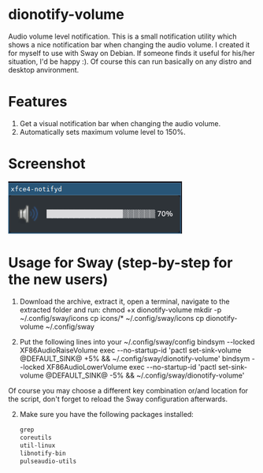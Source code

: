 # dionotify-volume
Audio volume level notification.
This is a small notification utility which shows a nice notification bar when changing the audio volume.
I created it for myself to use with Sway on Debian. If someone finds it useful for his/her situation, I'd be happy :).
Of course this can run basically on any distro and desktop anvironment.

# Features
   1. Get a visual notification bar when changing the audio volume.
   2. Automatically sets maximum volume level to 150%.
   
# Screenshot
   ![Alt text](https://github.com/DiogenesVX/dionotify/blob/main/dionotify-volume.png)

# Usage for Sway (step-by-step for the new users)
   1. Download the archive, extract it, open a terminal, navigate to the extracted folder and run:
        chmod +x dionotify-volume
        mkdir -p ~/.config/sway/icons
        cp icons/* ~/.config/sway/icons
        cp dionotify-volume ~/.config/sway
   
   2. Put the following lines into your ~/.config/sway/config
        bindsym --locked XF86AudioRaiseVolume exec --no-startup-id 'pactl set-sink-volume @DEFAULT_SINK@ +5% && ~/.config/sway/dionotify-volume'
        bindsym --locked XF86AudioLowerVolume exec --no-startup-id 'pactl set-sink-volume @DEFAULT_SINK@ -5% && ~/.config/sway/dionotify-volume'
          
  Of course you may choose a different key combination or/and location for the script, don't forget to reload the Sway configuration afterwards. 
   
   2. Make sure you have the following packages installed:
   
          grep
          coreutils
          util-linux
          libnotify-bin
          pulseaudio-utils

